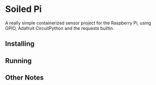 # Soiled Pi
A really simple containerized sensor project for the Raspberry 
Pi, using GPIO, Adafruit CircuitPython and the requests builtin.

## Installing

## Running

## Other Notes